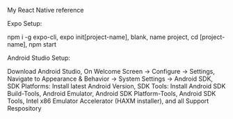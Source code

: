 My React Native reference

Expo Setup:

npm i -g expo-cli,
expo init[project-name],
blank,
name project,
cd [project-name],
npm start

Android Studio Setup:

Download Android Studio,
On Welcome Screen -> Configure -> Settings,
Navigate to Appearance & Behavior -> System Settings -> Android SDK,
SDK Platforms: Install latest Android Version,
SDK Tools: Install Android SDK Build-Tools, Android Emulator, Android SDK Platform-Tools, Android SDK Tools, Intel x86 Emulator Accelerator (HAXM installer), and all Support Respository
